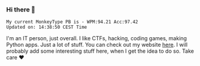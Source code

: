 ### Hi there 👋
<!-- PB START -->
```
My current MonkeyType PB is - WPM:94.21 Acc:97.42
Updated on: 14:38:50 CEST Time
```
<!-- PB END -->
I'm an IT person, just overall. I like CTFs, hacking, coding games, making Python apps. Just a lot of stuff.
You can check out my website [here](https://skill3472.github.io/).
I will probably add some interesting stuff here, when I get the idea to do so. Take care ❤️
